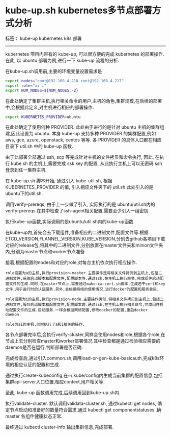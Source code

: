 ﻿# kube-up.sh kubernetes多节点部署方式分析

标签： kube-up kubernetes k8s 部署

---
kubernetes 项目内带有的 kube-up, 可以很方便的完成 kubernetes 的部署操作. 在此, 以 ubuntu 部署为例,进行一下 kube-up 流程的分析.

在kube-up.sh调用前,主要的环境变量设置需求是
```bash
export nodes="root@192.168.4.218 root@192.168.4.217"
export role="ai i"
export NUM_NODES=${NUM_NODES:-2}
```
在此处确定了集群主机,执行相关命令的用户,主机的角色,集群规模,在后续的部署中,会根据此定义,对主机进行相应的部署操作.

```bash
export KUBERNETES_PROVIDER=ubuntu
```
在此处确定了使用何种 PROVIDER. 此处由于进行的是针对 ubuntu 主机的集群组建,因此设置为 ubuntu. 本身 kube-up 支持多种 PROVIDER 的集群配置,例如 aws, gce, azure, openstack, centos 等等. 各 PROVIDER 的具体入口都在相应目录下 util.sh 中的 kube-up 函数.

由于此部署全部通过 ssh, scp 等完成针对主机的文件拷贝和命令执行, 因此, 在执行 kube.sh 的主机上,需要完成 ssk key 的配置, 从此执行主机上可以无密码 ssh 登录到任一集群主机.

在 kube-up.sh 脚本开始, 通过引入 kube-util.sh, 根据 KUBERNETES_PROVIDER 的值, 引入相应文件夹下的 util.sh.此处引入的是ubuntu下的util.sh.

调用verify-prereqs, 由于上一步做了引入, 实际执行的是 ubuntu/util.sh内的verify-prereqs.在其中检查了ssh-agent相关配置,需要至少引入一组密钥.

执行kube-up函数,实际调用的是ubuntu/util.sh内的kube-up函数.

在kube-up内,首先会去下载组件,准备相应的二进制文件,配置文件等.根据ETCD_VERSION,FLANNEL_VERSION,KUBE_VERSION,分别去github各项目下载对应的release包,将其中的二进制文件,分别放置在master文件夹和minion文件夹内,分别为master节点和worker节点准备.

接着,根据配置的nodes和对应的role,对每台主机依次执行相应操作.

    role设置为a的主机,执行provision-master.主要操作是将相关文件拷贝到主机上,包括二进制文件,系统启动脚本和配置文件,配置脚本等.通过ssh,在主机上执行命令,完成组件启动配置文件的生成.同时,在master节点上,需要通过make-ca-cert.sh脚本,生成若干cert和key文件,用于运行时的认证服务.另外,会根据网络的使用情况,进行docker的配置和服务重启.

    role设置为i的主机,执行provision-node.主要操作类似,将相关文件拷贝到主机上,包括二进制文件,服务启动脚本和配置文件,配置脚本蹬.通过ssh,在主机上执行相关命令,完成组件启动配置文件的生成.启动服务.一样会根据网络配置,修改docker的配置,重启docker daemon.

    role为ai的主机,同时执行了a和i相关的操作.

各节点部署完毕后,会执行verify-cluster,同样会使用nodes和role,根据各个role,在节点上去分别检查master和worker部署情况.其中检查都是通过检验相应需要的daemon是否在运行,判断部署是否正确.

完成检查后,通过引入common.sh,调用load-or-gen-kube-basicauth,完成k8s环境的相应认证的配置和生成.

通过执行create-kubeconfig,在~/.kube/config内生成当前集群的配置信息.包括集群api-server入口位置,相应context,用户相关等.

至此, kube-up 函数调用完成,后续调用回到kube-up.sh内.

执行validate-cluster. 默认调用validata-cluster.sh, 通过kubectl get nodes, 确定节点启动和准备好的数量符合需求,通过 kubectl get componentstatuses ,确 master 各组件健康状态正常.

最终通过 kubectl cluster-info 输出集群信息,完成部署.






